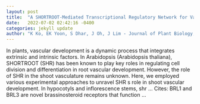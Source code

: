 ```yaml
---
layout: post
title:  "A SHORTROOT-Mediated Transcriptional Regulatory Network for Vascular Development in the Arabidopsis Shoot"
date:   2022-07-02 02:42:16 -0400
categories: jekyll update
author: "K Ko, EK Yoon, S Dhar, J Oh, J Lim - Journal of Plant Biology, 2022"
---
```

In plants, vascular development is a dynamic process that integrates extrinsic and intrinsic factors. In Arabidopsis (Arabidopsis thaliana), SHORTROOT (SHR) has been known to play key roles in regulating cell division and differentiation in root vascular development. However, the role of SHR in the shoot vasculature remains unknown. Here, we employed various experimental approaches to unravel SHR s role in shoot vascular development. In hypocotyls and inflorescence stems, shr …
Cites: ‪BRL1 and BRL3 are novel brassinosteroid receptors that function …‬  